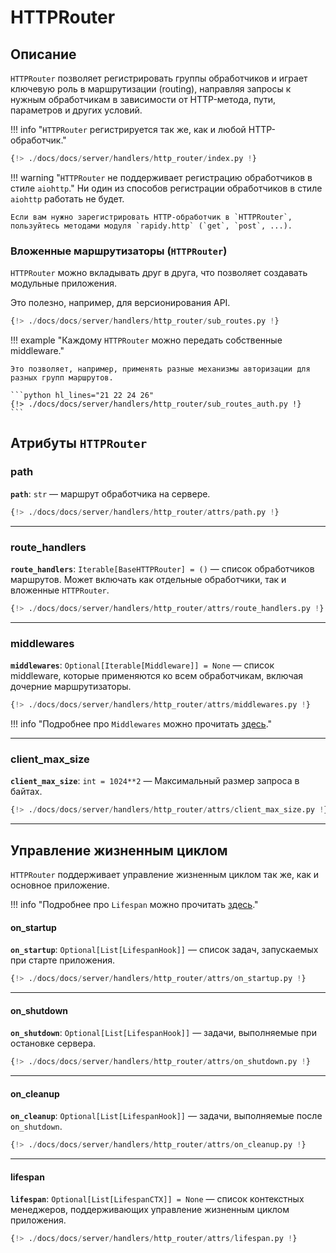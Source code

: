 # HTTPRouter

## Описание
`HTTPRouter` позволяет регистрировать группы обработчиков и играет ключевую роль в маршрутизации (routing), направляя запросы к нужным обработчикам в
зависимости от HTTP-метода, пути, параметров и других условий.

!!! info "`HTTPRouter` регистрируется так же, как и любой HTTP-обработчик."

```python hl_lines="12 14"
{!> ./docs/docs/server/handlers/http_router/index.py !}
```

!!! warning "`HTTPRouter` не поддерживает регистрацию обработчиков в стиле `aiohttp`."
    Ни один из способов регистрации обработчиков в стиле `aiohttp` работать не будет.

    Если вам нужно зарегистрировать HTTP-обработчик в `HTTPRouter`, пользуйтесь методами модуля `rapidy.http` (`get`, `post`, ...).

### Вложенные маршрутизаторы (`HTTPRouter`)
`HTTPRouter` можно вкладывать друг в друга, что позволяет создавать модульные приложения.

Это полезно, например, для версионирования API.

```python hl_lines="12 13 15 17"
{!> ./docs/docs/server/handlers/http_router/sub_routes.py !}
```

!!! example "Каждому `HTTPRouter` можно передать собственные middleware."

    Это позволяет, например, применять разные механизмы авторизации для разных групп маршрутов.

    ```python hl_lines="21 22 24 26"
    {!> ./docs/docs/server/handlers/http_router/sub_routes_auth.py !}
    ```

## Атрибуты `HTTPRouter`

### path
**`path`**: `str` — маршрут обработчика на сервере.

```python hl_lines="4"
{!> ./docs/docs/server/handlers/http_router/attrs/path.py !}
```

---

### route_handlers
**`route_handlers`**: `Iterable[BaseHTTPRouter] = ()` — список обработчиков маршрутов.
Может включать как отдельные обработчики, так и вложенные `HTTPRouter`.

```python hl_lines="9"
{!> ./docs/docs/server/handlers/http_router/attrs/route_handlers.py !}
```

---

### middlewares
**`middlewares`**: `Optional[Iterable[Middleware]] = None` — список middleware,
которые применяются ко всем обработчикам, включая дочерние маршрутизаторы.

```python hl_lines="11"
{!> ./docs/docs/server/handlers/http_router/attrs/middlewares.py !}
```

!!! info "Подробнее про `Middlewares` можно прочитать [здесь](../../middlewares)."

---

### client_max_size
**`client_max_size`**: `int = 1024**2` — Максимальный размер запроса в байтах.

```python hl_lines="5"
{!> ./docs/docs/server/handlers/http_router/attrs/client_max_size.py !}
```

---

## Управление жизненным циклом
`HTTPRouter` поддерживает управление жизненным циклом так же, как и основное приложение.

!!! info "Подробнее про `Lifespan` можно прочитать [здесь](../../lifespan)."

#### on_startup
**`on_startup`**: `Optional[List[LifespanHook]]` — список задач, запускаемых при старте приложения.

```python hl_lines="8"
{!> ./docs/docs/server/handlers/http_router/attrs/on_startup.py !}
```

---

#### on_shutdown
**`on_shutdown`**: `Optional[List[LifespanHook]]` — задачи, выполняемые при остановке сервера.

```python hl_lines="8"
{!> ./docs/docs/server/handlers/http_router/attrs/on_shutdown.py !}
```

---

#### on_cleanup
**`on_cleanup`**: `Optional[List[LifespanHook]]` — задачи, выполняемые после `on_shutdown`.

```python hl_lines="8"
{!> ./docs/docs/server/handlers/http_router/attrs/on_cleanup.py !}
```

---

#### lifespan
**`lifespan`**: `Optional[List[LifespanCTX]] = None` — список контекстных менеджеров,
поддерживающих управление жизненным циклом приложения.

```python hl_lines="16"
{!> ./docs/docs/server/handlers/http_router/attrs/lifespan.py !}
```
